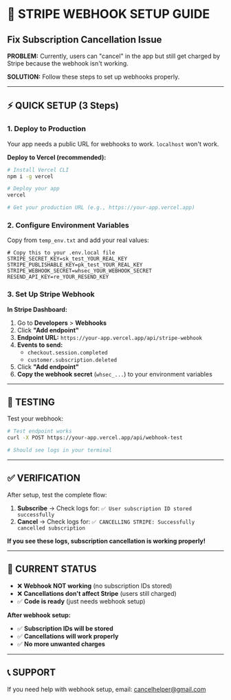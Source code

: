 # 🔧 STRIPE WEBHOOK SETUP GUIDE
## Fix Subscription Cancellation Issue

**PROBLEM:** Currently, users can "cancel" in the app but still get charged by Stripe because the webhook isn't working.

**SOLUTION:** Follow these steps to set up webhooks properly.

---

## ⚡ QUICK SETUP (3 Steps)

### 1. **Deploy to Production**
Your app needs a public URL for webhooks to work. `localhost` won't work.

**Deploy to Vercel (recommended):**
```bash
# Install Vercel CLI
npm i -g vercel

# Deploy your app
vercel

# Get your production URL (e.g., https://your-app.vercel.app)
```

### 2. **Configure Environment Variables**

Copy from `temp_env.txt` and add your real values:

```env
# Copy this to your .env.local file
STRIPE_SECRET_KEY=sk_test_YOUR_REAL_KEY
STRIPE_PUBLISHABLE_KEY=pk_test_YOUR_REAL_KEY
STRIPE_WEBHOOK_SECRET=whsec_YOUR_WEBHOOK_SECRET
RESEND_API_KEY=re_YOUR_RESEND_KEY
```

### 3. **Set Up Stripe Webhook**

**In Stripe Dashboard:**
1. Go to **Developers** > **Webhooks**
2. Click **"Add endpoint"**
3. **Endpoint URL:** `https://your-app.vercel.app/api/stripe-webhook`
4. **Events to send:**
   - `checkout.session.completed`
   - `customer.subscription.deleted`
5. Click **"Add endpoint"**
6. **Copy the webhook secret** (`whsec_...`) to your environment variables

---

## 🧪 TESTING

Test your webhook:
```bash
# Test endpoint works
curl -X POST https://your-app.vercel.app/api/webhook-test

# Should see logs in your terminal
```

---

## ✅ VERIFICATION

After setup, test the complete flow:

1. **Subscribe** → Check logs for: `✅ User subscription ID stored successfully`
2. **Cancel** → Check logs for: `✅ CANCELLING STRIPE: Successfully cancelled subscription`

**If you see these logs, subscription cancellation is working properly!**

---

## 🚨 CURRENT STATUS

- ❌ **Webhook NOT working** (no subscription IDs stored)
- ❌ **Cancellations don't affect Stripe** (users still charged)
- ✅ **Code is ready** (just needs webhook setup)

**After webhook setup:**
- ✅ **Subscription IDs will be stored**
- ✅ **Cancellations will work properly**
- ✅ **No more unwanted charges**

---

## 📞 SUPPORT

If you need help with webhook setup, email: cancelhelper@gmail.com 